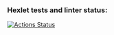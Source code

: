 ### Hexlet tests and linter status:
[![Actions Status](https://github.com/Alba0896/frontend-project-lvl1/workflows/hexlet-check/badge.svg)](https://github.com/Alba0896/frontend-project-lvl1/actions)